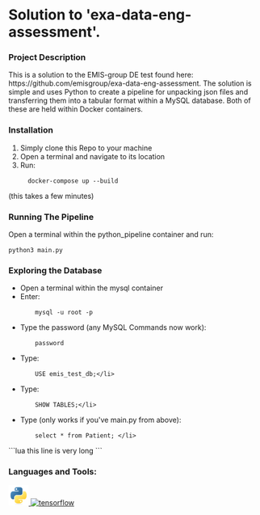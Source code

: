 <h1 align="left">Solution to 'exa-data-eng-assessment'.</h1>

<h3 align="left">Project Description</h3>
<p align="left">
    This is a solution to the EMIS-group DE test found here: https://github.com/emisgroup/exa-data-eng-assessment.
    The solution is simple and uses Python to create a pipeline for unpacking json files and transferring them into a tabular format within a MySQL database.   Both of these are held within Docker containers.  
</p>

<h3 align="left">Installation</h3>
<p>
<ol>
  <li>Simply clone this Repo to your machine</li>
  <li>Open a terminal and navigate to its location</li>
  <li>Run:</li>
      
      docker-compose up --build
</ol>
    (this takes a few minutes)
</p>


<h3 align="left">Running The Pipeline</h3>
<p align="left">
    Open a terminal within the python_pipeline container
    and run:
    
    python3 main.py
</p>

<h3 align="left">Exploring the Database</h3>
<ul>
    <li>Open a terminal within the mysql container</li>
    <li>Enter:</li> 
        
        mysql -u root -p
</ul>
<ul>
    <li>Type the password (any MySQL Commands now work):</li>
    
        password
</ul>
<ul>
    <li>Type:
        
        USE emis_test_db;</li>
</ul>
<ul>
    <li>Type: 
        
        SHOW TABLES;</li>
</ul>
<ul>
    <li>Type (only works if you've main.py from above): 
    
        select * from Patient; </li>
</ul>
```lua
this line is very long
```
<h3 align="left">Languages and Tools:</h3>
<p align="left"> 
    <a href="https://www.python.org" target="_blank" rel="noreferrer"> 
        <img src="https://raw.githubusercontent.com/devicons/devicon/master/icons/python/python-original.svg" alt="python" width="40" height="40"/> 
    </a> 
    <a href="https://www.tensorflow.org" target="_blank" rel="noreferrer"> 
        <img src="https://www.vectorlogo.zone/logos/tensorflow/tensorflow-icon.svg" alt="tensorflow" width="40" height="40"/> 
    </a> 
</p>
